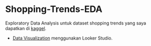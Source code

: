 # Shopping-Trends-EDA
Exploratory Data Analysis untuk dataset shopping trends yang saya dapatkan di [kaggel]().
- [Data Visualization](https://lookerstudio.google.com/reporting/f83dbb3c-eaaa-473f-9321-882dbdd79b01/page/3s6cD) menggunakan Looker Studio.
